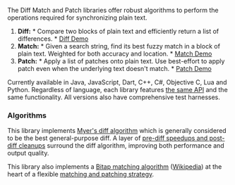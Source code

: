 The Diff Match and Patch libraries offer robust algorithms to perform the operations required for synchronizing plain text.

  1. **Diff:**
    * Compare two blocks of plain text and efficiently return a list of differences.
    * [Diff Demo](http://neil.fraser.name/software/diff_match_patch/svn/trunk/demos/demo_diff.html)
  1. **Match:**
    * Given a search string, find its best fuzzy match in a block of plain text.  Weighted for both accuracy and location.
    * [Match Demo](http://neil.fraser.name/software/diff_match_patch/svn/trunk/demos/demo_match.html)
  1. **Patch:**
    * Apply a list of patches onto plain text.  Use best-effort to apply patch even when the underlying text doesn't match.
    * [Patch Demo](http://neil.fraser.name/software/diff_match_patch/svn/trunk/demos/demo_patch.html)

Currently available in Java, JavaScript, Dart, C++, C#, Objective C, Lua and Python.  Regardless of language, each library features [the same API](API.md) and the same functionality.  All versions also have comprehensive test harnesses.

### Algorithms ###

This library implements [Myer's diff algorithm](http://neil.fraser.name/software/diff_match_patch/myers.pdf) which is generally considered to be the best general-purpose diff.  A layer of [pre-diff speedups and post-diff cleanups](http://neil.fraser.name/writing/diff/) surround the diff algorithm, improving both performance and output quality.

This library also implements a [Bitap matching algorithm](http://neil.fraser.name/software/diff_match_patch/bitap.ps) ([Wikipedia](https://en.wikipedia.org/wiki/Bitap_algorithm)) at the heart of a flexible [matching and patching strategy](http://neil.fraser.name/writing/patch/).
